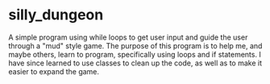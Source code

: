 # silly_dungeon
A simple program using while loops to get user input and guide the user through a "mud" style game. 
The purpose of this program is to help me, and maybe others, learn to program, specifically using loops and if statements. 
I have since learned to use classes to clean up the code, as well as to make it easier to expand the game. 
